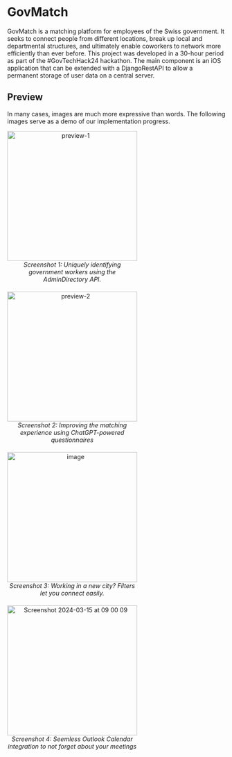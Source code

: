 # GovMatch
GovMatch is a matching platform for employees of the Swiss government. It seeks to connect people from different locations, break up local and departmental structures, and ultimately enable coworkers to network more efficiently than ever before. This project was developed in a 30-hour period as part of the #GovTechHack24 hackathon. The main component is an iOS application that can be extended with a DjangoRestAPI to allow a permanent storage of user data on a central server. 

## Preview
In many cases, images are much more expressive than words. The following images serve as a demo of our implementation progress.
<div style="display: grid; grid-template-columns: repeat(2, 1fr); grid-gap: 20px; justify-content: center; text-align: center;">
  <div>
    <img width="300" alt="preview-1" src="https://github.com/Luca-Wiehe/govtech_hackathon_24/assets/85710000/713cb781-5ee2-41d9-8f34-8b5c87f44f91">
    <br>
    <em>Screenshot 1: Uniquely identifying government workers using the AdminDirectory API.</em>
  </div>
  <br>
  <div><img width="300" alt="preview-2" src="https://github.com/Luca-Wiehe/govtech_hackathon_24/assets/85710000/66b86701-0b96-416f-a219-07b99cfc4e63">
    <br>
    <em>Screenshot 2: Improving the matching experience using ChatGPT-powered questionnaires</em>
  </div>
  <br>
  <div>
    <img width="300" alt="image" src="https://github.com/Luca-Wiehe/govtech_hackathon_24/assets/85710000/94114ac9-6c3a-4719-83a4-26519914d47d">
    <br>
    <em>Screenshot 3: Working in a new city? Filters let you connect easily.</em>
  </div>
  <br>
  <div><img width="300" alt="Screenshot 2024-03-15 at 09 00 09" src="https://github.com/Luca-Wiehe/govtech_hackathon_24/assets/85710000/a644cb20-78e5-48db-bd9c-65ef984ed449">
    <br>
    <em>Screenshot 4: Seemless Outlook Calendar integration to not forget about your meetings</em>
  </div>
